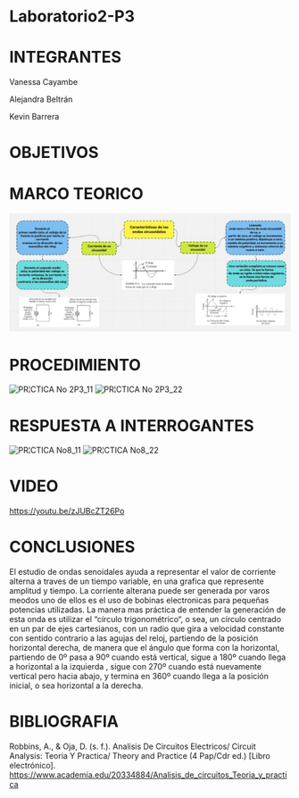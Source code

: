 # Laboratorio2-P3
# INTEGRANTES
Vanessa Cayambe

Alejandra Beltrán

Kevin Barrera
# OBJETIVOS

# MARCO TEORICO
![](https://github.com/Kevinsan21/Laboratio2-P3/blob/main/Ondas.PNG)
# PROCEDIMIENTO

![PR¦CTICA No 2P3_11](https://user-images.githubusercontent.com/84421370/132358771-db6dfee6-2f8f-4c64-90ff-9ea504ae723c.jpg)
![PR¦CTICA No 2P3_22](https://user-images.githubusercontent.com/84421370/132358794-deee48f2-2c68-4d9d-868f-3392302fe33a.jpg)

# RESPUESTA A INTERROGANTES

![PR¦CTICA No8_11](https://user-images.githubusercontent.com/84421370/132363393-495d3529-6c9b-43bf-91c1-37beab30a6c8.jpg)
![PR¦CTICA No8_22](https://user-images.githubusercontent.com/84421370/132363415-0cc663a7-91c2-44ab-915d-9ed7ca6ca00d.jpg)


# VIDEO
https://youtu.be/zJUBcZT26Po
# CONCLUSIONES
El estudio de ondas senoidales ayuda a representar el valor de corriente alterna a traves de un tiempo variable, en una grafica que represente amplitud y tiempo. La corriente alterana puede ser generada por varos meodos uno de ellos es el uso de bobinas electronicas para pequeñas potencias utilizadas. La manera mas práctica de entender la generación de esta onda es utilizar el “círculo trigonométrico“, o sea, un círculo centrado en un par de ejes cartesianos, con un radio que gira a velocidad constante con sentido contrario a las agujas del reloj, partiendo de la posición horizontal derecha, de manera que el ángulo que forma con la horizontal, partiendo de 0º pasa a 90º cuando está vertical, sigue a 180º cuando llega a horizontal a la izquierda , sigue con 270º cuando está nuevamente vertical pero hacia abajo, y termina en 360º cuando llega a la posición inicial, o sea horizontal a la derecha.

# BIBLIOGRAFIA
Robbins, A., & Oja, D. (s. f.). Analisis De Circuitos Electricos/ Circuit Analysis: Teoria Y Practica/ Theory and Practice (4 Pap/Cdr ed.) [Libro electrónico]. https://www.academia.edu/20334884/Analisis_de_circuitos_Teoria_y_practica
